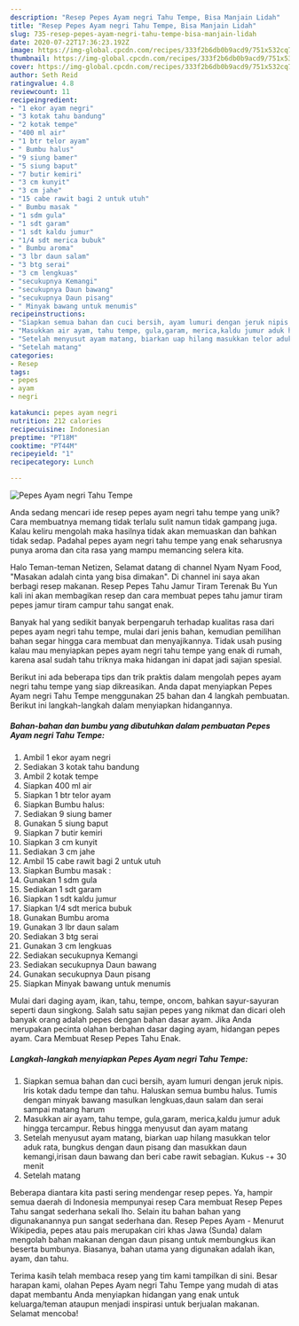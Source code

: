 ```yaml
---
description: "Resep Pepes Ayam negri Tahu Tempe, Bisa Manjain Lidah"
title: "Resep Pepes Ayam negri Tahu Tempe, Bisa Manjain Lidah"
slug: 735-resep-pepes-ayam-negri-tahu-tempe-bisa-manjain-lidah
date: 2020-07-22T17:36:23.192Z
image: https://img-global.cpcdn.com/recipes/333f2b6db0b9acd9/751x532cq70/pepes-ayam-negri-tahu-tempe-foto-resep-utama.jpg
thumbnail: https://img-global.cpcdn.com/recipes/333f2b6db0b9acd9/751x532cq70/pepes-ayam-negri-tahu-tempe-foto-resep-utama.jpg
cover: https://img-global.cpcdn.com/recipes/333f2b6db0b9acd9/751x532cq70/pepes-ayam-negri-tahu-tempe-foto-resep-utama.jpg
author: Seth Reid
ratingvalue: 4.8
reviewcount: 11
recipeingredient:
- "1 ekor ayam negri"
- "3 kotak tahu bandung"
- "2 kotak tempe"
- "400 ml air"
- "1 btr telor ayam"
- " Bumbu halus"
- "9 siung bamer"
- "5 siung baput"
- "7 butir kemiri"
- "3 cm kunyit"
- "3 cm jahe"
- "15 cabe rawit bagi 2 untuk utuh"
- " Bumbu masak "
- "1 sdm gula"
- "1 sdt garam"
- "1 sdt kaldu jumur"
- "1/4 sdt merica bubuk"
- " Bumbu aroma"
- "3 lbr daun salam"
- "3 btg serai"
- "3 cm lengkuas"
- "secukupnya Kemangi"
- "secukupnya Daun bawang"
- "secukupnya Daun pisang"
- " Minyak bawang untuk menumis"
recipeinstructions:
- "Siapkan semua bahan dan cuci bersih, ayam lumuri dengan jeruk nipis. Iris kotak dadu tempe dan tahu. Haluskan semua bumbu halus. Tumis dengan minyak bawang masulkan lengkuas,daun salam dan serai sampai matang harum"
- "Masukkan air ayam, tahu tempe, gula,garam, merica,kaldu jumur aduk hingga tercampur. Rebus hingga menyusut dan ayam matang"
- "Setelah menyusut ayam matang, biarkan uap hilang masukkan telor aduk rata, bungkus dengan daun pisang dan masukkan daun kemangi,irisan daun bawang dan beri cabe rawit sebagian. Kukus -+ 30 menit"
- "Setelah matang"
categories:
- Resep
tags:
- pepes
- ayam
- negri

katakunci: pepes ayam negri 
nutrition: 212 calories
recipecuisine: Indonesian
preptime: "PT18M"
cooktime: "PT44M"
recipeyield: "1"
recipecategory: Lunch

---
```



![Pepes Ayam negri Tahu Tempe](https://img-global.cpcdn.com/recipes/333f2b6db0b9acd9/751x532cq70/pepes-ayam-negri-tahu-tempe-foto-resep-utama.jpg)

Anda sedang mencari ide resep pepes ayam negri tahu tempe yang unik? Cara membuatnya memang tidak terlalu sulit namun tidak gampang juga. Kalau keliru mengolah maka hasilnya tidak akan memuaskan dan bahkan tidak sedap. Padahal pepes ayam negri tahu tempe yang enak seharusnya punya aroma dan cita rasa yang mampu memancing selera kita.

Halo Teman-teman Netizen, Selamat datang di channel Nyam Nyam Food, &#34;Masakan adalah cinta yang bisa dimakan&#34;. Di channel ini saya akan berbagi resep makanan. Resep Pepes Tahu Jamur Tiram Terenak Bu Yun kali ini akan membagikan resep dan cara membuat pepes tahu jamur tiram pepes jamur tiram campur tahu sangat enak.

Banyak hal yang sedikit banyak berpengaruh terhadap kualitas rasa dari pepes ayam negri tahu tempe, mulai dari jenis bahan, kemudian pemilihan bahan segar hingga cara membuat dan menyajikannya. Tidak usah pusing kalau mau menyiapkan pepes ayam negri tahu tempe yang enak di rumah, karena asal sudah tahu triknya maka hidangan ini dapat jadi sajian spesial.


Berikut ini ada beberapa tips dan trik praktis dalam mengolah pepes ayam negri tahu tempe yang siap dikreasikan. Anda dapat menyiapkan Pepes Ayam negri Tahu Tempe menggunakan 25 bahan dan 4 langkah pembuatan. Berikut ini langkah-langkah dalam menyiapkan hidangannya.

<!--inarticleads1-->

##### Bahan-bahan dan bumbu yang dibutuhkan dalam pembuatan Pepes Ayam negri Tahu Tempe:

1. Ambil 1 ekor ayam negri
1. Sediakan 3 kotak tahu bandung
1. Ambil 2 kotak tempe
1. Siapkan 400 ml air
1. Siapkan 1 btr telor ayam
1. Siapkan  Bumbu halus:
1. Sediakan 9 siung bamer
1. Gunakan 5 siung baput
1. Siapkan 7 butir kemiri
1. Siapkan 3 cm kunyit
1. Sediakan 3 cm jahe
1. Ambil 15 cabe rawit bagi 2 untuk utuh
1. Siapkan  Bumbu masak :
1. Gunakan 1 sdm gula
1. Sediakan 1 sdt garam
1. Siapkan 1 sdt kaldu jumur
1. Siapkan 1/4 sdt merica bubuk
1. Gunakan  Bumbu aroma
1. Gunakan 3 lbr daun salam
1. Sediakan 3 btg serai
1. Gunakan 3 cm lengkuas
1. Sediakan secukupnya Kemangi
1. Sediakan secukupnya Daun bawang
1. Gunakan secukupnya Daun pisang
1. Siapkan  Minyak bawang untuk menumis


Mulai dari daging ayam, ikan, tahu, tempe, oncom, bahkan sayur-sayuran seperti daun singkong. Salah satu sajian pepes yang nikmat dan dicari oleh banyak orang adalah pepes dengan bahan dasar ayam. Jika Anda merupakan pecinta olahan berbahan dasar daging ayam, hidangan pepes ayam. Cara Membuat Resep Pepes Tahu Enak. 

<!--inarticleads2-->

##### Langkah-langkah menyiapkan Pepes Ayam negri Tahu Tempe:

1. Siapkan semua bahan dan cuci bersih, ayam lumuri dengan jeruk nipis. Iris kotak dadu tempe dan tahu. Haluskan semua bumbu halus. Tumis dengan minyak bawang masulkan lengkuas,daun salam dan serai sampai matang harum
1. Masukkan air ayam, tahu tempe, gula,garam, merica,kaldu jumur aduk hingga tercampur. Rebus hingga menyusut dan ayam matang
1. Setelah menyusut ayam matang, biarkan uap hilang masukkan telor aduk rata, bungkus dengan daun pisang dan masukkan daun kemangi,irisan daun bawang dan beri cabe rawit sebagian. Kukus -+ 30 menit
1. Setelah matang


Beberapa diantara kita pasti sering mendengar resep pepes. Ya, hampir semua daerah di Indonesia mempunyai resep Cara membuat Resep Pepes Tahu sangat sederhana sekali lho. Selain itu bahan bahan yang digunakanannya pun sangat sederhana dan. Resep Pepes Ayam - Menurut Wikipedia, pepes atau pais merupakan ciri khas Jawa (Sunda) dalam mengolah bahan makanan dengan daun pisang untuk membungkus ikan beserta bumbunya. Biasanya, bahan utama yang digunakan adalah ikan, ayam, dan tahu. 

Terima kasih telah membaca resep yang tim kami tampilkan di sini. Besar harapan kami, olahan Pepes Ayam negri Tahu Tempe yang mudah di atas dapat membantu Anda menyiapkan hidangan yang enak untuk keluarga/teman ataupun menjadi inspirasi untuk berjualan makanan. Selamat mencoba!
